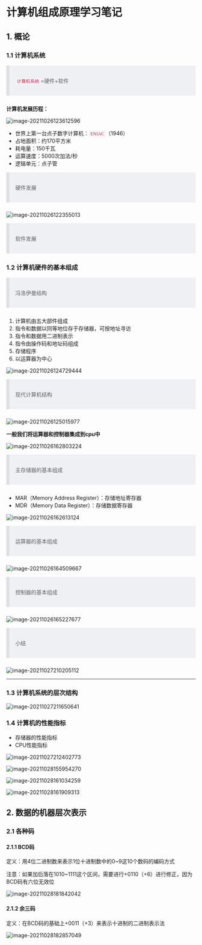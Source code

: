 # 计算机组成原理学习笔记

## 1. 概论

### 1.1 计算机系统

<style>
    @font-face {
            font-family: 'Monaco';
            src: url('https://gitee.com/fengxian_duck/resources/raw/master/202109201607602.woff2') 		                                                                                                 format('woff2'),
            url('https://gitee.com/fengxian_duck/resources/raw/master/202109201608370.woff') format('woff');
            font-weight: normal;
            font-style: normal;
            font-display: swap;
        }
    dl{
        font-family: Monaco;
    }
    code {
        color: #c7254e;
        background-color: #f9f2f4;
        border-radius: 2px;
        padding: 2px 4px;
        font-family: Monaco;
    }
    blockquote{
        display: block;
        padding: 16px;
        margin: 0 0 24px;
        border-left: 8px solid #dddfe4;
        background: #eef0f4;
        overflow: auto;
        word-break: break-word!important;
    }
</style>
<blockquote>
    <p>
        <code>计算机系统</code>=硬件+软件
    </p>
</blockquote>



**计算机发展历程：**

![image-20211026123612596](https://gitee.com/fengxian_duck/resources/raw/master/202110261236686.png)

- 世界上第一台点子数字计算机：<code>ENIAC</code>（1946）
- 占地面积：约170平方米
- 耗电量：150千瓦
- 运算速度：5000次加法/秒
- 逻辑单元：点子管

<blockquote>
    <p>
        硬件发展
    </p>
</blockquote>

![image-20211026122355013](https://gitee.com/fengxian_duck/resources/raw/master/202110261223214.png)

<blockquote>
    <p>
        软件发展
    </p>
</blockquote>





### 1.2  计算机硬件的基本组成

<blockquote>
    <p>
        冯洛伊曼结构
    </p>
</blockquote>

1. 计算机由五大部件组成
2. 指令和数据以同等地位存于存储器，可按地址寻访
3. 指令和数据用二进制表示
4. 指令由操作码和地址码组成
5. 存储程序
6. 以运算器为中心

![image-20211026124729444](https://gitee.com/fengxian_duck/resources/raw/master/202110261247573.png)

<blockquote>
    <p>
        现代计算机结构
    </p>
</blockquote>

![image-20211026125015977](https://gitee.com/fengxian_duck/resources/raw/master/202110261250134.png)

**一般我们将运算器和控制器集成到cpu中**

![image-20211026162803224](https://gitee.com/fengxian_duck/resources/raw/master/202110261628310.png)



<blockquote>
    <p>
        主存储器的基本组成
    </p>
</blockquote>

- MAR（Memory Address Register）：存储地址寄存器
- MDR（Memory Data Register）：存储数据寄存器 

![image-20211026162613124](https://gitee.com/fengxian_duck/resources/raw/master/202110261626323.png)

<blockquote>
    <p>
       运算器的基本组成
    </p>
</blockquote>





![image-20211026164509667](https://gitee.com/fengxian_duck/resources/raw/master/202110261645893.png)



<blockquote>
    <p>
       控制器的基本组成
    </p>
</blockquote>

![image-20211026165227677](https://gitee.com/fengxian_duck/resources/raw/master/202110261652919.png)



<blockquote>
    <p>
       小结
    </p>
</blockquote>

![image-20211027210205112](https://gitee.com/fengxian_duck/resources/raw/master/202110272102378.png)



<hr/>

### 1.3 计算机系统的层次结构

![image-20211027211650641](https://gitee.com/fengxian_duck/resources/raw/master/202110272116958.png)







### 1.4  计算机的性能指标

- 存储器的性能指标
- CPU性能指标





![image-20211027212402773](https://gitee.com/fengxian_duck/resources/raw/master/202110272124082.png)



![image-20211028155954270](https://gitee.com/fengxian_duck/resources/raw/master/202110281559667.png)





![image-20211028161034259](https://gitee.com/fengxian_duck/resources/raw/master/202110281610614.png)





![image-20211028161909313](https://gitee.com/fengxian_duck/resources/raw/master/202110281619645.png)



## 2.  数据的机器层次表示

### 2.1 各种码

#### 2.1.1 BCD码

定义：用4位二进制数来表示1位十进制数中的0~9这10个数码的编码方式

注意：如果加后落在1010~1111这个区间，需要进行+0110（+6）进行修正，因为BCD码有六位无效位

![image-20211028181842042](https://gitee.com/fengxian_duck/resources/raw/master/202110281818259.png)

#### 2.1.2 余三码

定义：在BCD码的基础上+0011（+3）来表示十进制的二进制表示法

![image-20211028182857049](https://gitee.com/fengxian_duck/resources/raw/master/202110281828229.png)

























